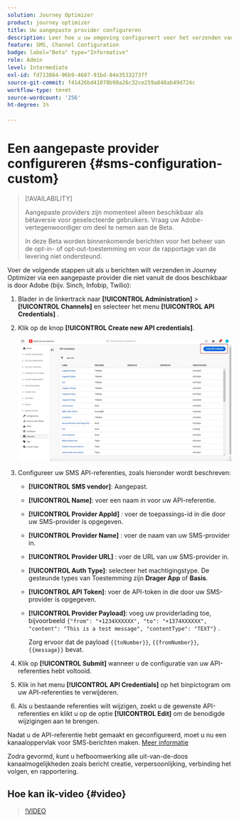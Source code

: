 ```yaml
---
solution: Journey Optimizer
product: journey optimizer
title: Uw aangepaste provider configureren
description: Leer hoe u uw omgeving configureert voor het verzenden van tekstberichten met Journey Optimizer via een aangepaste provider
feature: SMS, Channel Configuration
badge: label="Beta" type="Informative"
role: Admin
level: Intermediate
exl-id: fd713864-96b9-4687-91bd-84e3533273ff
source-git-commit: f41426bd41078b98a26c32ce259a848ab49d724c
workflow-type: tm+mt
source-wordcount: '256'
ht-degree: 1%

---
```


# Een aangepaste provider configureren {#sms-configuration-custom}

>[!AVAILABILITY]
>
>Aangepaste providers zijn momenteel alleen beschikbaar als bètaversie voor geselecteerde gebruikers. Vraag uw Adobe-vertegenwoordiger om deel te nemen aan de Beta.
>
>In deze Beta worden binnenkomende berichten voor het beheer van de opt-in- of opt-out-toestemming en voor de rapportage van de levering niet ondersteund.

Voer de volgende stappen uit als u berichten wilt verzenden in Journey Optimizer via een aangepaste provider die niet vanuit de doos beschikbaar is door Adobe (bijv. Sinch, Infobip, Twilio):

1. Blader in de linkertrack naar **[!UICONTROL Administration]** > **[!UICONTROL Channels]** en selecteer het menu **[!UICONTROL API Credentials]** .

1. Klik op de knop **[!UICONTROL Create new API credentials]**.

   ![](assets/sms_byo_1.png)

1. Configureer uw SMS API-referenties, zoals hieronder wordt beschreven:

   * **[!UICONTROL SMS vendor]**: Aangepast.

   * **[!UICONTROL Name]**: voer een naam in voor uw API-referentie.

   * **[!UICONTROL Provider AppId]** : voer de toepassings-id in die door uw SMS-provider is opgegeven.

   * **[!UICONTROL Provider Name]** : voer de naam van uw SMS-provider in.

   * **[!UICONTROL Provider URL]** : voer de URL van uw SMS-provider in.

   * **[!UICONTROL Auth Type&#x200B;]**: selecteer het machtigingstype. De gesteunde types van Toestemming zijn **Drager App** of **Basis**.

   * **[!UICONTROL API Token]**: voer de API-token in die door uw SMS-provider is opgegeven.

   * **[!UICONTROL Provider Payload]**: voeg uw providerlading toe, bijvoorbeeld `{"from": "+1234XXXXXX", "to": "+1374XXXXXX", "content": "This is a test message", "contentType": "TEXT"}` .

     Zorg ervoor dat de payload `{{toNumber}}`, `{{fromNumber}}`, `{{message}}` bevat.

1. Klik op **[!UICONTROL Submit]** wanneer u de configuratie van uw API-referenties hebt voltooid.

1. Klik in het menu **[!UICONTROL API Credentials]** op het binpictogram om uw API-referenties te verwijderen.

1. Als u bestaande referenties wilt wijzigen, zoekt u de gewenste API-referenties en klikt u op de optie **[!UICONTROL Edit]** om de benodigde wijzigingen aan te brengen.

Nadat u de API-referentie hebt gemaakt en geconfigureerd, moet u nu een kanaaloppervlak voor SMS-berichten maken. [Meer informatie](sms-configuration-surface.md)

Zodra gevormd, kunt u hefboomwerking alle uit-van-de-doos kanaalmogelijkheden zoals bericht creatie, verpersoonlijking, verbinding het volgen, en rapportering.

## Hoe kan ik-video {#video}

>[!VIDEO](https://video.tv.adobe.com/v/3431625)
